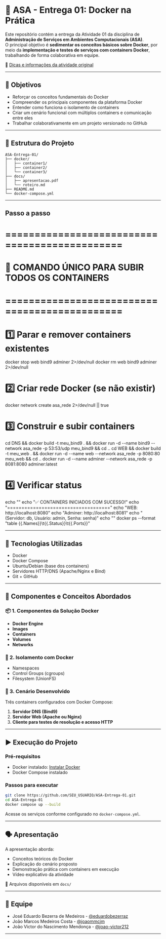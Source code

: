 # 🚢 ASA - Entrega 01: Docker na Prática

Este repositório contém a entrega da Atividade 01 da disciplina de **Administração de Serviços em Ambientes Computacionais (ASA)**.  
O principal objetivo é **sedimentar os conceitos básicos sobre Docker**, por meio da **implementação e testes de serviços com containers Docker**, trabalhando de forma colaborativa em equipe.

🔗 [Dicas e informações da atividade original](https://github.com/salesfilho/learning-asa/blob/4-Docker%2BDNS%2BHTTP/README.md)

---

## 🧠 Objetivos

- Reforçar os conceitos fundamentais do Docker
- Compreender os principais componentes da plataforma Docker
- Entender como funciona o isolamento de containers
- Criar um cenário funcional com múltiplos containers e comunicação entre eles
- Trabalhar colaborativamente em um projeto versionado no GitHub

---

## 📁 Estrutura do Projeto

```
ASA-Entrega-01/
├── docker/
│   ├── container1/
│   ├── container2/
│   └── container3/
├── docs/
│   ├── apresentacao.pdf
│   └── roteiro.md
├── README.md
└── docker-compose.yml
```

---

##    Passo a passo

# ==============================================
# 🐳 COMANDO ÚNICO PARA SUBIR TODOS OS CONTAINERS
# ==============================================

# 1️⃣ Parar e remover containers existentes
docker stop web bind9 adminer 2>/dev/null
docker rm web bind9 adminer 2>/dev/null

# 2️⃣ Criar rede Docker (se não existir)
docker network create asa_rede 2>/dev/null || true

# 3️⃣ Construir e subir containers
cd DNS && docker build -t meu_bind9 . && docker run -d --name bind9 --network asa_rede -p 53:53/udp meu_bind9 && cd ..
cd WEB && docker build -t meu_web . && docker run -d --name web --network asa_rede -p 8080:80 meu_web && cd ..
docker run -d --name adminer --network asa_rede -p 8081:8080 adminer:latest

# 4️⃣ Verificar status
echo ""
echo "✅ CONTAINERS INICIADOS COM SUCESSO!"
echo "===================================="
echo "WEB:      http://localhost:8080"
echo "Adminer:  http://localhost:8081"
echo "           (Servidor: db, Usuário: admin, Senha: senha)"
echo ""
docker ps --format "table {{.Names}}\t{{.Status}}\t{{.Ports}}"

---

## 🔧 Tecnologias Utilizadas

- Docker
- Docker Compose
- Ubuntu/Debian (base dos containers)
- Servidores HTTP/DNS (Apache/Nginx e Bind)
- Git + GitHub

---

## 🧱 Componentes e Conceitos Abordados

### 📦 1. Componentes da Solução Docker
- **Docker Engine**
- **Images**
- **Containers**
- **Volumes**
- **Networks**

### 🔐 2. Isolamento com Docker
- Namespaces
- Control Groups (cgroups)
- Filesystem (UnionFS)

### 🔗 3. Cenário Desenvolvido
Três containers configurados com Docker Compose:
1. **Servidor DNS (Bind9)**
2. **Servidor Web (Apache ou Nginx)**
3. **Cliente para testes de resolução e acesso HTTP**

---

## ▶️ Execução do Projeto

### Pré-requisitos

- Docker instalado: [Instalar Docker](https://docs.docker.com/get-docker/)
- Docker Compose instalado

### Passos para executar

```bash
git clone https://github.com/SEU_USUARIO/ASA-Entrega-01.git
cd ASA-Entrega-01
docker compose up --build
```

Acesse os serviços conforme configurado no `docker-compose.yml`.

---

## 🗣️ Apresentação

A apresentação aborda:
- Conceitos teóricos do Docker
- Explicação do cenário proposto
- Demonstração prática com containers em execução
- Vídeo explicativo da atividade

📎 Arquivos disponíveis em `docs/`

---

## 👥 Equipe

- José Eduardo Bezerra de Medeiros - [@eduardobezerraz](https://github.com/eduardobezerraz)
- João Marcos Medeiros Costa - [@joaommcjm](https://github.com/joaommcjm)
- João Victor do Nascimento Mendonça - [@joao-victor212](https://github.com/joao-victor212)

---
